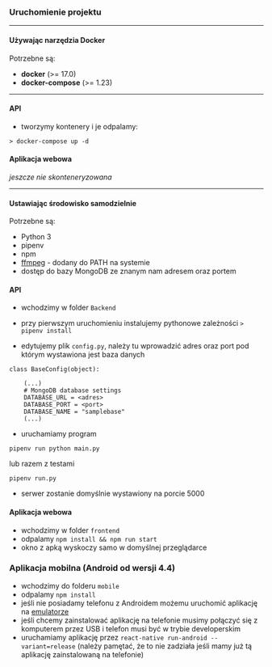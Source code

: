 ### Uruchomienie projektu

---

#### Używając narzędzia Docker

Potrzebne są:

* **docker** (>=  17.0)
* **docker-compose** (>= 1.23)

---

#### API

* tworzymy kontenery i je odpalamy:

`> docker-compose up -d`

#### Aplikacja webowa

_jeszcze nie skonteneryzowana_


---

#### Ustawiając  środowisko samodzielnie


Potrzebne są:

* Python 3
* pipenv
* npm
* [ffmpeg](http://ffmpeg.org) - dodany do PATH na systemie
* dostęp do bazy MongoDB ze znanym nam adresem oraz portem

#### API

* wchodzimy w folder `Backend`

* przy pierwszym uruchomieniu instalujemy pythonowe zależności
``` > pipenv install  ```

* edytujemy plik `config.py`, należy tu wprowadzić adres oraz port pod którym wystawiona jest baza danych
```
class BaseConfig(object):

	(...)
    # MongoDB database settings
    DATABASE_URL = <adres>
    DATABASE_PORT = <port>
    DATABASE_NAME = "samplebase"
	(...)
```

* uruchamiamy program
```
pipenv run python main.py
```
lub razem z testami
```
pipenv run.py
```

* serwer zostanie domyślnie wystawiony na porcie 5000
 
#### Aplikacja webowa
* wchodzimy w folder `frontend`
* odpalamy `npm install && npm run start`
* okno z apką wyskoczy samo w domyślnej przeglądarce




### Aplikacja mobilna (Android od wersji 4.4)
* wchodzimy do folderu `mobile`
* odpalamy `npm install`
* jeśli nie posiadamy telefonu z Androidem możemu uruchomić aplikację na [emulatorze](https://facebook.github.io/react-native/docs/getting-started)
* jeśli chcemy zainstalować aplikację na telefonie musimy połączyć się z komputerem przez USB i telefon musi być w trybie developerskim
* uruchamiamy aplikację przez `react-native run-android --variant=release` (należy pamętać, że to nie zadziała jeśli mamy już tą aplikację zainstalowaną na telefonie)
